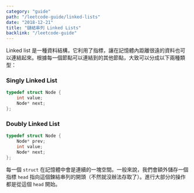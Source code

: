 ```yaml
---
category: "guide"
path: "/leetcode-guide/linked-lists"
date: "2018-12-21"
title: "鏈結串列 Linked Lists"
backlink: "/leetcode-guide"
---
```


Linked list 是一種資料結構，它利用了指標，讓在記憶體內距離很遠的資料也可以連結起來。根據每一個節點可以連結到的其他節點，大致可以分成以下兩種類型：

### Singly Linked List

<display linked-list
    data='["value: 1", "value: 2", "value: 3"]'>
</display>

```cpp
typedef struct Node {
    int value;
    Node* next;
};
```

### Doubly Linked List

<display linked-list double
    data='["node 1", "node 2", "node 3", "node 4", "node 5"]'>
</display>

```cpp
typedef struct Node {
    Node* prev;
    int value;
    Node* next;
};
```

每一個 `struct` 在記憶體中會是連續的一塊空間。一般來說，我們會額外儲存一個指標 `head` 指向這個鍊結串列的開頭（不然就沒辦法存取了）。進行大部分的操作都是從這個 `head` 開始。
